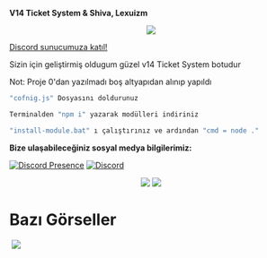 **V14 Ticket System & Shiva, Lexuizm**

<div align="center">
    <img src="https://komarev.com/ghpvc/?username=shewnsex&color=yellow"/>
</div>

<a href="https://discord.gg/dwW9CQw8C6" target="_blank">Discord sunucumuza katıl!</a>


Sizin için geliştirmiş oldugum güzel v14 Ticket System botudur

Not: Proje 0'dan yazılmadı boş altyapıdan alınıp yapıldı

```js
"cofnig.js" Dosyasını doldurunuz

Terminalden "npm i" yazarak modülleri indiriniz

"install-module.bat" ı çalıştırınız ve ardından "cmd = node ."
```

**Bize ulaşabileceğiniz sosyal medya bilgilerimiz:**

[![Discord Presence](https://lanyard.cnrad.dev/api/921504197675991131)](https://discord.com/users/921504197675991131)
 [![Discord](https://lanyard.cnrad.dev/api/920738699032014848)](https://discord.com/users/920738699032014848)


 <p align="center">
 <a href="https://discord.com/users/921504197675991131" target"blank_"><img src="https://img.shields.io/badge/Discord%20-7289DA.svg?&style=for-the-badge&logo=discord&logoColor=white"></a>
  <a href="https://github.com/shivaxrq" target"blank_"><img src="https://img.shields.io/badge/GitHub%20-191717.svg?&style=for-the-badge&logo=github&logoColor=white"></a>

# Bazı Görseller  

<img  src="">
<img  src="https://cdn.discordapp.com/attachments/1214236837481160754/1214236895467413534/image.png?ex=65f8613b&is=65e5ec3b&hm=9764e041930c2bc296233f62faeda85b34e785e177dd4bd437adab8db6b9741b&">

